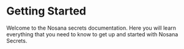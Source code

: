 # Getting Started

Welcome to the Nosana secrets documentation.
Here you will learn everything that you need to know to get up and started with Nosana Secrets.
